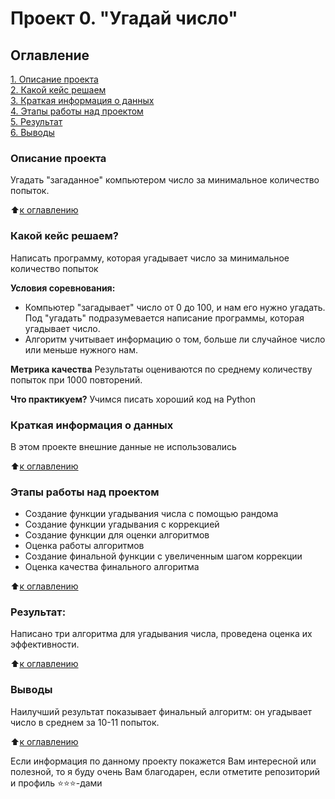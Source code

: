 # Проект 0. "Угадай число"

## Оглавление
[1. Описание проекта](https://github.com/ant0nysam/sf_data_science/blob/main/project_0/README.md#Описание-проекта)\
[2. Какой кейс решаем](https://github.com/ant0nysam/sf_data_science/blob/main/project_0/README.md#Какой-кейс-решаем)\
[3. Краткая информация о данных](https://github.com/ant0nysam/sf_data_science/blob/main/project_0/README.md#Краткая-информация-о-данных)\
[4. Этапы работы над проектом](https://github.com/ant0nysam/sf_data_science/blob/main/project_0/README.md#Этапы-работы-над-проектом)\
[5. Результат](https://github.com/ant0nysam/sf_data_science/blob/main/project_0/README.md#Результат)\
[6. Выводы](https://github.com/ant0nysam/sf_data_science/blob/main/project_0/README.md#Выводы)

### Описание проекта
Угадать "загаданное" компьютером число за минимальное количество попыток.

:arrow_up:[к оглавлению](https://github.com/ant0nysam/sf_data_science/blob/main/project_0/README.md#Оглавление)


### Какой кейс решаем?
Написать программу, которая угадывает число за минимальное количество попыток

**Условия соревнования:**
- Компьютер "загадывает" число от 0 до 100, и нам его нужно угадать. Под "угадать" подразумевается написание программы, которая угадывает число.
- Алгоритм учитывает информацию о том, больше ли случайное число или меньше нужного нам.

**Метрика качества**
Результаты оцениваются по среднему количеству попыток при 1000 повторений.

**Что практикуем?**
Учимся писать хороший код на Python


### Краткая информация о данных
В этом проекте внешние данные не использовались

:arrow_up:[к оглавлению](https://github.com/ant0nysam/sf_data_science/blob/main/project_0/README.md#Оглавление)


### Этапы работы над проектом
- Создание функции угадывания числа с помощью рандома
- Создание функции угадывания с коррекцией
- Создание функции для оценки алгоритмов
- Оценка работы алгоритмов
- Создание финальной функции с увеличенным шагом коррекции
- Оценка качества финального алгоритма

:arrow_up:[к оглавлению](https://github.com/ant0nysam/sf_data_science/blob/main/project_0/README.md#Оглавление)


### Результат:
Написано три алгоритма для угадывания числа, проведена оценка их эффективности.

:arrow_up:[к оглавлению](https://github.com/ant0nysam/sf_data_science/blob/main/project_0/README.md#Оглавление)


### Выводы
Наилучший результат показывает финальный алгоритм: он угадывает число в среднем за 10-11 попыток.

:arrow_up:[к оглавлению](https://github.com/ant0nysam/sf_data_science/blob/main/project_0/README.md#Оглавление)

Если информация по данному проекту покажется Вам интересной или полезной, то я буду очень Вам благодарен, если отметите репозиторий и профиль :star::star::star:-дами